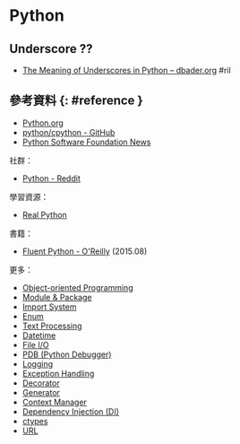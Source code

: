 # Python

## Underscore ??

  - [The Meaning of Underscores in Python – dbader\.org](https://dbader.org/blog/meaning-of-underscores-in-python) #ril

## 參考資料 {: #reference }

  - [Python.org](https://www.python.org/)
  - [python/cpython - GitHub](https://github.com/python/cpython)
  - [Python Software Foundation News](http://pyfound.blogspot.com/)

社群：

  - [Python - Reddit](https://www.reddit.com/r/Python/)

學習資源：

  - [Real Python](https://realpython.com/)

書籍：

  - [Fluent Python - O'Reilly](http://shop.oreilly.com/product/0636920032519.do) (2015.08)

更多：

  - [Object-oriented Programming](python-oop.md)
  - [Module & Package](python-module.md)
  - [Import System](python-import.md)
  - [Enum](python-enum.md)
  - [Text Processing](python-text.md)
  - [Datetime](python-datetime.md)
  - [File I/O](python-file.md)
  - [PDB (Python Debugger)](python-pdb.md)
  - [Logging](python-logging.md)
  - [Exception Handling](python-exception.md)
  - [Decorator](python-decorator.md)
  - [Generator](python-generator.md)
  - [Context Manager](python-context-manager.md)
  - [Dependency Injection (DI)](python-di.md)
  - [ctypes](python-ctypes.md)
  - [URL](python-url.md)
